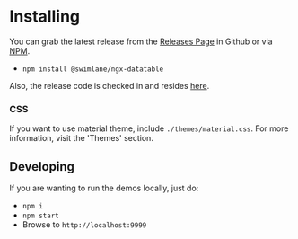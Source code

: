 # Installing

You can grab the latest release from the [Releases Page](https://github.com/swimlane/ngx-datatable/releases)
in Github or via [NPM](https://www.npmjs.com/package/@swimlane/ngx-datatable).

- `npm install @swimlane/ngx-datatable`

Also, the release code is checked in and resides [here](https://github.com/swimlane/ngx-datatable/tree/master/release).

### CSS

If you want to use material theme, include `./themes/material.css`. For more information, visit the 'Themes' section.

## Developing

If you are wanting to run the demos locally, just do:

- `npm i`
- `npm start`
- Browse to `http://localhost:9999`
